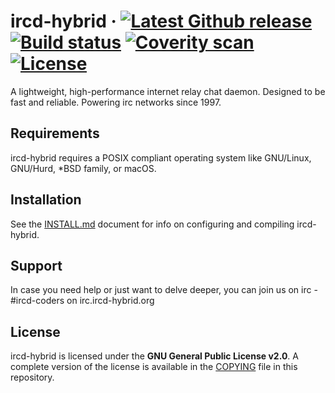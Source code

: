 ircd-hybrid
&middot;
[![Latest Github release](https://img.shields.io/github/tag/ircd-hybrid/ircd-hybrid.svg)](https://github.com/ircd-hybrid/ircd-hybrid/tags)
[![Build status](https://img.shields.io/github/workflow/status/ircd-hybrid/ircd-hybrid/CI/8.2.x)](https://github.com/ircd-hybrid/ircd-hybrid/actions/workflows/ci.yml)
[![Coverity scan](https://img.shields.io/coverity/scan/ircd-hybrid-ircd-hybrid)](https://scan.coverity.com/projects/ircd-hybrid-ircd-hybrid)
[![License](https://img.shields.io/github/license/ircd-hybrid/ircd-hybrid)](COPYING)
=====
A lightweight, high-performance internet relay chat daemon. Designed to be fast and reliable. Powering irc networks since 1997.


## Requirements
ircd-hybrid requires a POSIX compliant operating system like GNU/Linux, GNU/Hurd, *BSD family, or macOS.

## Installation
See the [INSTALL.md](INSTALL.md) document for info on configuring and compiling ircd-hybrid.


## Support
In case you need help or just want to delve deeper, you can join us on irc - #ircd-coders on irc.ircd-hybrid.org


## License
ircd-hybrid is licensed under the **GNU General Public License v2.0**. A complete version of the license is available in the [COPYING](COPYING) file in this repository.

